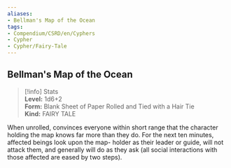```yaml
---
aliases:
- Bellman's Map of the Ocean
tags:
- Compendium/CSRD/en/Cyphers
- Cypher
- Cypher/Fairy-Tale
---
```


  
## Bellman's Map of the Ocean  
>[!info] Stats  
> **Level:** 1d6+2  
> **Form:** Blank Sheet of Paper Rolled and Tied with a Hair Tie  
> **Kind:** FAIRY TALE
  
When unrolled, convinces everyone within short range that the character holding the map knows far more than they do. For the next ten minutes, affected beings look upon the map- holder as their leader or guide, will not attack them, and generally will do as they ask (all social interactions with those affected are eased by two steps).